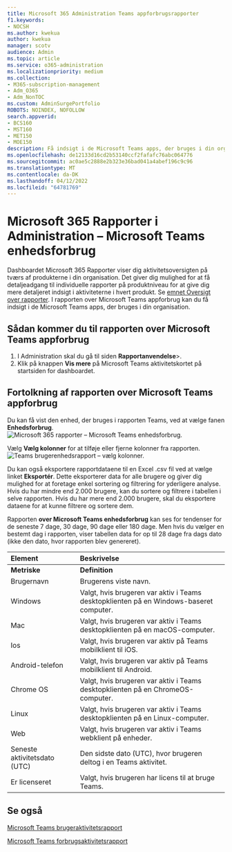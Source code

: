 ```yaml
---
title: Microsoft 365 Administration Teams appforbrugsrapporter
f1.keywords:
- NOCSH
ms.author: kwekua
author: kwekua
manager: scotv
audience: Admin
ms.topic: article
ms.service: o365-administration
ms.localizationpriority: medium
ms.collection:
- M365-subscription-management
- Adm_O365
- Adm_NonTOC
ms.custom: AdminSurgePortfolio
ROBOTS: NOINDEX, NOFOLLOW
search.appverid:
- BCS160
- MST160
- MET150
- MOE150
description: Få indsigt i de Microsoft Teams apps, der bruges i din organisation, ved at hente rapporten over Microsoft Teams appforbrug fra Microsoft 365 Rapporter.
ms.openlocfilehash: de12133d16cd2b53140ccf2fafafc76abc064776
ms.sourcegitcommit: ac0ae5c2888e2b323e36bad041a4abef196c9c96
ms.translationtype: MT
ms.contentlocale: da-DK
ms.lasthandoff: 04/12/2022
ms.locfileid: "64781769"
---
```

# <a name="microsoft-365-reports-in-the-admin-center---microsoft-teams-device-usage"></a>Microsoft 365 Rapporter i Administration – Microsoft Teams enhedsforbrug

Dashboardet Microsoft 365 Rapporter viser dig aktivitetsoversigten på tværs af produkterne i din organisation. Det giver dig mulighed for at få detaljeadgang til individuelle rapporter på produktniveau for at give dig mere detaljeret indsigt i aktiviteterne i hvert produkt. Se [emnet Oversigt over rapporter](activity-reports.md). I rapporten over Microsoft Teams appforbrug kan du få indsigt i de Microsoft Teams apps, der bruges i din organisation.
  
## <a name="how-to-get-to-the-microsoft-teams-app-usage-report"></a>Sådan kommer du til rapporten over Microsoft Teams appforbrug

1. I Administration skal du gå til siden **Rapportanvendelse**\>.<a href="https://go.microsoft.com/fwlink/p/?linkid=2074756" target="_blank"></a> 
2. Klik på knappen **Vis mere** på Microsoft Teams aktivitetskortet på startsiden for dashboardet.
  
## <a name="interpret-the-microsoft-teams-app-usage-report"></a>Fortolkning af rapporten over Microsoft Teams appforbrug

Du kan få vist den enhed, der bruges i rapporten Teams, ved at vælge fanen **Enhedsforbrug**.<br/>![Microsoft 365 rapporter – Microsoft Teams enhedsforbrug.](../../media/e46c7f7c-8371-4a20-ae82-b20df64b0205.png)

Vælg **Vælg kolonner** for at tilføje eller fjerne kolonner fra rapporten.  <br/> ![Teams brugerenhedsrapport – vælg kolonner.](../../media/3358d5d9-931b-4d30-931f-450b2f5717da.png)

Du kan også eksportere rapportdataene til en Excel .csv fil ved at vælge linket **Eksportér**. Dette eksporterer data for alle brugere og giver dig mulighed for at foretage enkel sortering og filtrering for yderligere analyse. Hvis du har mindre end 2.000 brugere, kan du sortere og filtrere i tabellen i selve rapporten. Hvis du har mere end 2.000 brugere, skal du eksportere dataene for at kunne filtrere og sortere dem. 

Rapporten **over Microsoft Teams enhedsforbrug** kan ses for tendenser for de seneste 7 dage, 30 dage, 90 dage eller 180 dage. Men hvis du vælger en bestemt dag i rapporten, viser tabellen data for op til 28 dage fra dags dato (ikke den dato, hvor rapporten blev genereret).
  
|Element|Beskrivelse|
|:-----|:-----|
|**Metriske**|**Definition**|
|Brugernavn  <br/> |Brugerens viste navn.  <br/> |
|Windows  <br/> |Valgt, hvis brugeren var aktiv i Teams desktopklienten på en Windows-baseret computer.  <br/> |
|Mac  <br/> |Valgt, hvis brugeren var aktiv i Teams desktopklienten på en macOS-computer.  <br/> |
|Ios  <br/> |Valgt, hvis brugeren var aktiv på Teams mobilklient til iOS.  <br/> |
|Android-telefon  <br/> | Valgt, hvis brugeren var aktiv på Teams mobilklient til Android.  <br/> |
|Chrome OS  <br/> |Valgt, hvis brugeren var aktiv i Teams desktopklienten på en ChromeOS-computer.|
|Linux  <br/> | Valgt, hvis brugeren var aktiv i Teams desktopklienten på en Linux-computer.  <br/> |
|Web  <br/> |Valgt, hvis brugeren var aktiv i Teams webklient på enheder.|
|Seneste aktivitetsdato (UTC)  <br/> |Den sidste dato (UTC), hvor brugeren deltog i en Teams aktivitet.  <br/> |
|Er licenseret|Valgt, hvis brugeren har licens til at bruge Teams.|

## <a name="see-also"></a>Se også
[Microsoft Teams brugeraktivitetsrapport](../activity-reports/microsoft-teams-user-activity-preview.md) 

[Microsoft Teams forbrugsaktivitetsrapport](../activity-reports/microsoft-teams-usage-activity.md) 
